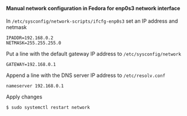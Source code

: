 
#### Manual network configuration in Fedora for enp0s3 network interface  

In `/etc/sysconfig/network-scripts/ifcfg-enp0s3` set an IP address and netmask

```text
IPADDR=192.168.0.2
NETMASK=255.255.255.0
```

Put a line with the default gateway IP address to `/etc/sysconfig/network`

```text
GATEWAY=192.168.0.1
```

Append a line with the DNS server IP address to `/etc/resolv.conf`

```text
nameserver 192.168.0.1
```

Apply changes

```bash
$ sudo systemctl restart network
```
